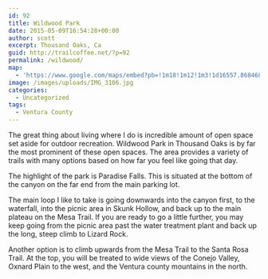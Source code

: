 ```yaml
---
id: 92
title: Wildwood Park
date: 2015-05-09T16:54:28+00:00
author: scott
excerpt: Thousand Oaks, Ca
guid: http://trailcoffee.net/?p=92
permalink: /wildwood/
map:
  - 'https://www.google.com/maps/embed?pb=!1m18!1m12!1m3!1d16557.868468929326!2d-118.91141218647205!3d34.219865200408!2m3!1f0!2f0!3f0!3m2!1i1024!2i768!4f13.1!3m3!1m2!1s0x80e83057055a2a3d%3A0x5d5fe8ca6d02dfb2!2sMesa+Trail%2C+Thousand+Oaks%2C+CA+91360!5e1!3m2!1sen!2sus!4v1488760486533'
image: /images/uploads/IMG_3106.jpg
categories:
  - Uncategorized
tags:
  - Ventura County
---
```

The great thing about living where I do is incredible amount of open space set aside for outdoor recreation. Wildwood Park in Thousand Oaks is by far the most prominent of these open spaces. The area provides a variety of trails with many options based on how far you feel like going that day.

The highlight of the park is Paradise Falls. This is situated at the bottom of the canyon on the far end from the main parking lot.

The main loop I like to take is going downwards into the canyon first, to the waterfall, into the picnic area in Skunk Hollow, and back up to the main plateau on the Mesa Trail. If you are ready to go a little further, you may keep going from the picnic area past the water treatment plant and back up the long, steep climb to Lizard Rock.

Another option is to climb upwards from the Mesa Trail to the Santa Rosa Trail. At the top, you will be treated to wide views of the Conejo Valley, Oxnard Plain to the west, and the Ventura county mountains in the north.